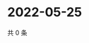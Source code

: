 # 2022-05-25

共 0 条

<!-- BEGIN WEIBO -->
<!-- 最后更新时间 Wed May 25 2022 02:21:07 GMT+0800 (China Standard Time) -->

<!-- END WEIBO -->
